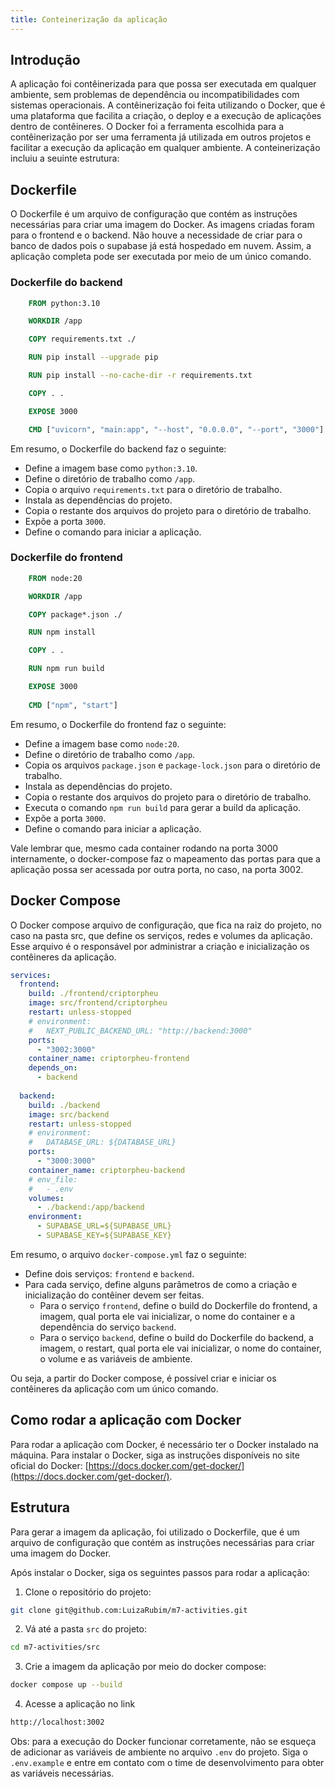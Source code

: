 ```yaml
---
title: Conteinerização da aplicação
---
```


## Introdução

A aplicação foi contêinerizada para que possa ser executada em qualquer ambiente, sem problemas de dependência ou incompatibilidades com sistemas operacionais. A contêinerização foi feita utilizando o Docker, que é uma plataforma que facilita a criação, o deploy e a execução de aplicações dentro de contêineres. O Docker foi a ferramenta escolhida para a contêinerização por ser uma ferramenta já utilizada em outros projetos e facilitar a execução da aplicação em qualquer ambiente. A conteinerização incluiu a seuinte estrutura:

## Dockerfile

O Dockerfile é um arquivo de configuração que contém as instruções necessárias para criar uma imagem do Docker. As imagens criadas foram para o frontend e o backend. Não houve a necessidade de criar para o banco de dados pois o supabase já está hospedado em nuvem. Assim, a aplicação completa pode ser executada por meio de um único comando.

### Dockerfile do backend

```Dockerfile
    FROM python:3.10

    WORKDIR /app

    COPY requirements.txt ./

    RUN pip install --upgrade pip

    RUN pip install --no-cache-dir -r requirements.txt

    COPY . .

    EXPOSE 3000

    CMD ["uvicorn", "main:app", "--host", "0.0.0.0", "--port", "3000"]

```

Em resumo, o Dockerfile do backend faz o seguinte:
- Define a imagem base como `python:3.10`.
- Define o diretório de trabalho como `/app`.
- Copia o arquivo `requirements.txt` para o diretório de trabalho.
- Instala as dependências do projeto.
- Copia o restante dos arquivos do projeto para o diretório de trabalho.
- Expõe a porta `3000`.
- Define o comando para iniciar a aplicação.

### Dockerfile do frontend

```Dockerfile
    FROM node:20

    WORKDIR /app

    COPY package*.json ./

    RUN npm install

    COPY . .

    RUN npm run build

    EXPOSE 3000
    
    CMD ["npm", "start"]
```

Em resumo, o Dockerfile do frontend faz o seguinte:
- Define a imagem base como `node:20`.
- Define o diretório de trabalho como `/app`.
- Copia os arquivos `package.json` e `package-lock.json` para o diretório de trabalho.
- Instala as dependências do projeto.
- Copia o restante dos arquivos do projeto para o diretório de trabalho.
- Executa o comando `npm run build` para gerar a build da aplicação.
- Expõe a porta `3000`.
- Define o comando para iniciar a aplicação.

Vale lembrar que, mesmo cada container rodando na porta 3000 internamente, o docker-compose faz o mapeamento das portas para que a aplicação possa ser acessada por outra porta, no caso, na porta 3002.

## Docker Compose

O Docker compose arquivo de configuração, que fica na raiz do projeto, no caso na pasta src, que define os serviços, redes e volumes da aplicação. Esse arquivo é o responsável por administrar a criação e inicialização os contêineres da aplicação.

```yaml
services:
  frontend:
    build: ./frontend/criptorpheu
    image: src/frontend/criptorpheu
    restart: unless-stopped
    # environment:
    #   NEXT_PUBLIC_BACKEND_URL: "http://backend:3000"
    ports:
      - "3002:3000"
    container_name: criptorpheu-frontend
    depends_on:
      - backend
    
  backend:
    build: ./backend
    image: src/backend
    restart: unless-stopped
    # environment:
    #   DATABASE_URL: ${DATABASE_URL}
    ports:
      - "3000:3000"
    container_name: criptorpheu-backend
    # env_file:
    #   - .env
    volumes:
      - ./backend:/app/backend
    environment:
      - SUPABASE_URL=${SUPABASE_URL}
      - SUPABASE_KEY=${SUPABASE_KEY}
```

Em resumo, o arquivo `docker-compose.yml` faz o seguinte:
- Define dois serviços: `frontend` e `backend`.
- Para cada serviço, define alguns parâmetros de como a criação e inicialização do contêiner devem ser feitas.
    - Para o serviço `frontend`, define o build do Dockerfile do frontend, a imagem, qual porta ele vai inicializar, o nome do container e a dependência do serviço `backend`.
    - Para o serviço `backend`, define o build do Dockerfile do backend, a imagem, o restart, qual porta ele vai inicializar, o nome do container, o volume e as variáveis de ambiente.

Ou seja, a partir do Docker compose, é possível criar e iniciar os contêineres da aplicação com um único comando.

## Como rodar a aplicação com Docker

Para rodar a aplicação com Docker, é necessário ter o Docker instalado na máquina. Para instalar o Docker, siga as instruções disponíveis no site oficial do Docker: [https://docs.docker.com/get-docker/](https://docs.docker.com/get-docker/).

## Estrutura
Para gerar a imagem da aplicação, foi utilizado o Dockerfile, que é um arquivo de configuração que contém as instruções necessárias para criar uma imagem do Docker. 

Após instalar o Docker, siga os seguintes passos para rodar a aplicação:

1. Clone o repositório do projeto:
```bash
git clone git@github.com:LuizaRubim/m7-activities.git
```
2. Vá até a pasta `src` do projeto:
```bash
cd m7-activities/src
```
3. Crie a imagem da aplicação por meio do docker compose:
```bash
docker compose up --build
```
4. Acesse a aplicação no link
```bash
http://localhost:3002
```

Obs: para a execução do Docker funcionar corretamente, não se esqueça de adicionar as variáveis de ambiente no arquivo `.env` do projeto. Siga o `.env.example` e entre em contato com o time de desenvolvimento para obter as variáveis necessárias.